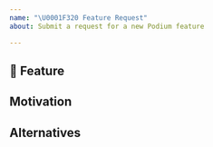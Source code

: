 ```yaml
---
name: "\U0001F320 Feature Request"
about: Submit a request for a new Podium feature

---
```


## 🌠 Feature
<!-- A clear and concise description of the feature proposal. -->

## Motivation

<!-- Please outline the motivation for the proposal. -->

## Alternatives

<!-- A list of alternative solutions you've considered, if any. -->